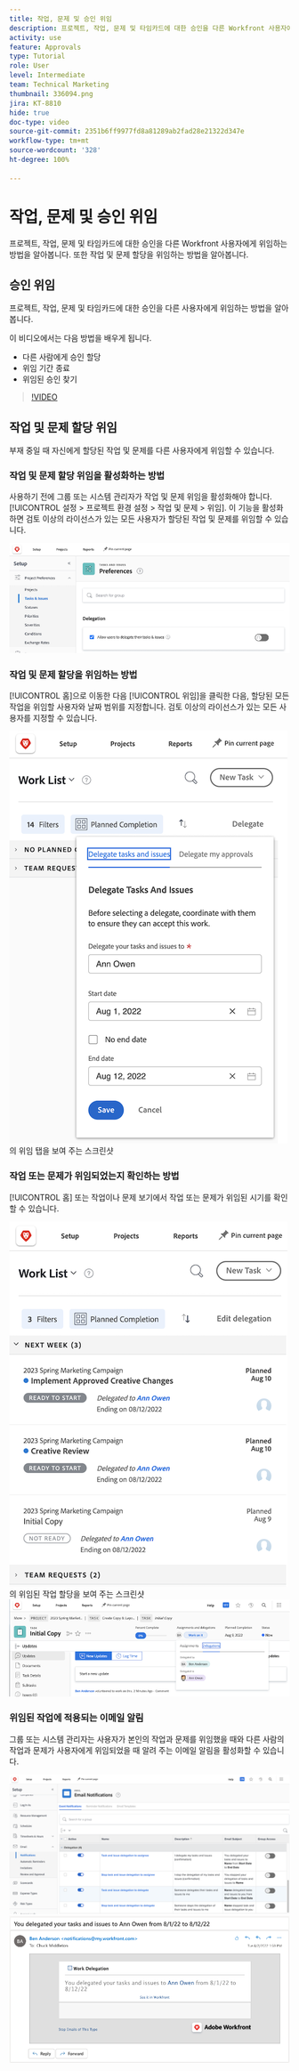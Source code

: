 ```yaml
---
title: 작업, 문제 및 승인 위임
description: 프로젝트, 작업, 문제 및 타임카드에 대한 승인을 다른 Workfront 사용자에게 위임하는 방법을 알아봅니다. 또한 작업 및 문제 할당을 위임하는 방법을 알아봅니다.
activity: use
feature: Approvals
type: Tutorial
role: User
level: Intermediate
team: Technical Marketing
thumbnail: 336094.png
jira: KT-8810
hide: true
doc-type: video
source-git-commit: 2351b6ff9977fd8a81289ab2fad28e21322d347e
workflow-type: tm+mt
source-wordcount: '328'
ht-degree: 100%

---
```


# 작업, 문제 및 승인 위임

프로젝트, 작업, 문제 및 타임카드에 대한 승인을 다른 Workfront 사용자에게 위임하는 방법을 알아봅니다. 또한 작업 및 문제 할당을 위임하는 방법을 알아봅니다.

## 승인 위임

프로젝트, 작업, 문제 및 타임카드에 대한 승인을 다른 사용자에게 위임하는 방법을 알아봅니다.

이 비디오에서는 다음 방법을 배우게 됩니다.

* 다른 사람에게 승인 할당
* 위임 기간 종료
* 위임된 승인 찾기

>[!VIDEO](https://video.tv.adobe.com/v/336094/?quality=12&learn=on)

<!---
learn more URLS
Delegate approval request
--->

## 작업 및 문제 할당 위임

부재 중일 때 자신에게 할당된 작업 및 문제를 다른 사용자에게 위임할 수 있습니다.

### 작업 및 문제 할당 위임을 활성화하는 방법

사용하기 전에 그룹 또는 시스템 관리자가 작업 및 문제 위임을 활성화해야 합니다. [!UICONTROL 설정 > 프로젝트 환경 설정 > 작업 및 문제 > 위임]. 이 기능을 활성화하면 검토 이상의 라이선스가 있는 모든 사용자가 할당된 작업 및 문제를 위임할 수 있습니다.

![위임에 대한 [!UICONTROL 설정] 환경 설정을 보여 주는 스크린샷](assets/delegation-1.png)

### 작업 및 문제 할당을 위임하는 방법

[!UICONTROL 홈]으로 이동한 다음 [!UICONTROL 위임]을 클릭한 다음, 할당된 모든 작업을 위임할 사용자와 날짜 범위를 지정합니다. 검토 이상의 라이선스가 있는 모든 사용자를 지정할 수 있습니다.

![[!UICONTROL 홈]](assets/delegation-2.png)의 위임 탭을 보여 주는 스크린샷

### 작업 또는 문제가 위임되었는지 확인하는 방법

[!UICONTROL 홈] 또는 작업이나 문제 보기에서 작업 또는 문제가 위임된 시기를 확인할 수 있습니다.

![[!UICONTROL 홈]](assets/delegation-4.png)의 위임된 작업 할당을 보여 주는 스크린샷
![작업 보기의 위임된 작업 할당을 보여 주는 스크린샷](assets/delegation-3.png)

### 위임된 작업에 적용되는 이메일 알림

그룹 또는 시스템 관리자는 사용자가 본인의 작업과 문제를 위임했을 때와 다른 사람의 작업과 문제가 사용자에게 위임되었을 때 알려 주는 이메일 알림을 활성화할 수 있습니다.

![위임에 대한 이메일 알림 [!UICONTROL 설정]을 표시하는 스크린샷](assets/delegation-5.png)
![작업 위임 이메일을 표시하는 스크린샷](assets/delegation-6.png)
